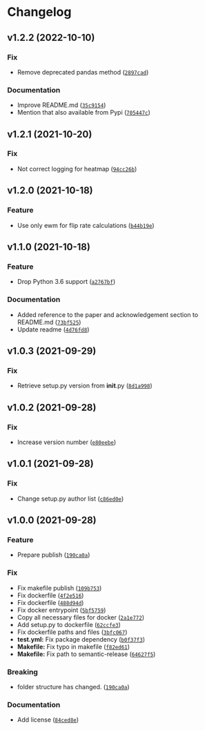 # Changelog

<!--next-version-placeholder-->

## v1.2.2 (2022-10-10)
### Fix
* Remove deprecated pandas method ([`2897cad`](https://github.com/F-Secure/flaky-tests-detection/commit/2897cad22044d5a6200557a6b8e9eb8a65756e4d))

### Documentation
* Improve README.md ([`35c9154`](https://github.com/F-Secure/flaky-tests-detection/commit/35c915481534985b943f9aba83f8a80bce8574ff))
* Mention that also available from Pypi ([`705447c`](https://github.com/F-Secure/flaky-tests-detection/commit/705447c4774298cdb9e2c14a7b17a1927927af00))

## v1.2.1 (2021-10-20)
### Fix
* Not correct logging for heatmap ([`94cc26b`](https://github.com/F-Secure/flaky-tests-detection/commit/94cc26bb6cc7923713536ff54e0c498aaadc5835))

## v1.2.0 (2021-10-18)
### Feature
* Use only ewm for flip rate calculations ([`b44b19e`](https://github.com/F-Secure/flaky-tests-detection/commit/b44b19e1fe0a9c5a4f845704912874ef368f32e1))

## v1.1.0 (2021-10-18)
### Feature
* Drop Python 3.6 support ([`a2767bf`](https://github.com/F-Secure/flaky-tests-detection/commit/a2767bfaf83312c2efee1788e84217b469821621))

### Documentation
* Added reference to the paper and acknowledgement section to README.md ([`73bf525`](https://github.com/F-Secure/flaky-tests-detection/commit/73bf5259ceafc622f6d58e8ae6278ad3a649b9e3))
* Update readme ([`4d76fd8`](https://github.com/F-Secure/flaky-tests-detection/commit/4d76fd84977788d23e67272add039ef8511e700e))

## v1.0.3 (2021-09-29)
### Fix
* Retrieve setup.py version from __init__.py ([`8d1a998`](https://github.com/F-Secure/flaky-tests-detection/commit/8d1a998ffb952459afbd213551c8e2d315048034))

## v1.0.2 (2021-09-28)
### Fix
* Increase version number ([`e80eebe`](https://github.com/F-Secure/flaky-tests-detection/commit/e80eebe1df9d547cfcc60dc56554241c525778b0))

## v1.0.1 (2021-09-28)
### Fix
* Change setup.py author list ([`c86ed0e`](https://github.com/F-Secure/flaky-tests-detection/commit/c86ed0ecd3556d0ab96962d2daddf51e409c2a57))

## v1.0.0 (2021-09-28)
### Feature
* Prepare publish ([`190ca0a`](https://github.com/F-Secure/flaky-tests-detection/commit/190ca0afb8dcd3b6a04eab0230ea1eae14c3671d))

### Fix
* Fix makefile publish ([`109b753`](https://github.com/F-Secure/flaky-tests-detection/commit/109b7533275eca8491c832d638d2c19a325568b0))
* Fix dockerfile ([`4f2e516`](https://github.com/F-Secure/flaky-tests-detection/commit/4f2e5161f93ea050179b3a307c8b22869d953d9a))
* Fix dockerfile ([`488d94d`](https://github.com/F-Secure/flaky-tests-detection/commit/488d94d07db6e98341fca3d25ea82cd9feb117e3))
* Fix docker entrypoint ([`5bf5759`](https://github.com/F-Secure/flaky-tests-detection/commit/5bf575932758c599b11abd2915aabcf4316dc094))
* Copy all necessary files for docker ([`2a1e772`](https://github.com/F-Secure/flaky-tests-detection/commit/2a1e772f41597a89f1589b09082aff6a218a54d1))
* Add setup.py to dockerfile ([`62ccfe3`](https://github.com/F-Secure/flaky-tests-detection/commit/62ccfe368f2aeb3f55994c52586d34ccbd21e006))
* Fix dockerfile paths and files ([`3bfc067`](https://github.com/F-Secure/flaky-tests-detection/commit/3bfc067cee7fa6e2499959c6530b5e1b487a6d75))
* **test.yml:** Fix package dependency ([`b0f37f3`](https://github.com/F-Secure/flaky-tests-detection/commit/b0f37f37e9cd6a8dcd801b8996c54028612c0d25))
* **Makefile:** Fix typo in makefile ([`f82ed61`](https://github.com/F-Secure/flaky-tests-detection/commit/f82ed614205af2bdedefa59a1464b41a5786708b))
* **Makefile:** Fix path to semantic-release ([`64627f5`](https://github.com/F-Secure/flaky-tests-detection/commit/64627f5118a364167fba5e8b088812f970038c12))

### Breaking
* folder structure has changed.  ([`190ca0a`](https://github.com/F-Secure/flaky-tests-detection/commit/190ca0afb8dcd3b6a04eab0230ea1eae14c3671d))

### Documentation
* Add license ([`84ced8e`](https://github.com/F-Secure/flaky-tests-detection/commit/84ced8ef50ec48ee3ea9fbacbbed0286cca9d5f7))
